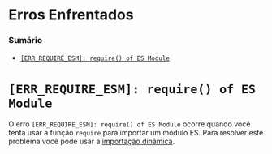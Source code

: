 # Erros Enfrentados

### Sumário

- [`[ERR_REQUIRE_ESM]: require() of ES Module`](#err-require-esm)

# <a id="err-require-esm">`[ERR_REQUIRE_ESM]: require() of ES Module`</a>

O erro `[ERR_REQUIRE_ESM]: require() of ES Module` ocorre quando você tenta usar a função `require` para importar um módulo ES. Para resolver este problema você pode usar a [importação dinâmica](../../conceitos-intermediarios/modulos/modulos.md#import-dinamico).